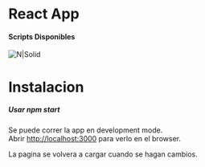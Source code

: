 # React App

#### Scripts Disponibles

![N|Solid](https://somospnt.com/images/blog/cover/Que_es_npm.png)

# Instalacion

##### Usar npm start

Se puede correr la app en development mode.\
Abrir [http://localhost:3000](http://localhost:3000) para verlo en el browser.

La pagina se volvera a cargar cuando se hagan cambios.
